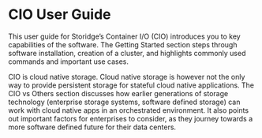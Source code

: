 # CIO User Guide

This user guide for Storidge’s Container I/O (CIO) introduces you to key capabilities of the software. The Getting Started section steps through software installation, creation of a cluster, and highlights commonly used commands and important use cases.

CIO is cloud native storage. Cloud native storage is however not the only way to provide persistent storage for stateful cloud native applications. The CIO vs Others section discusses how earlier generations of storage technology (enterprise storage systems, software defined storage) can work with cloud native apps in an orchestrated environment. It also points out important factors for enterprises to consider, as they journey towards a more software defined future for their data centers. 



